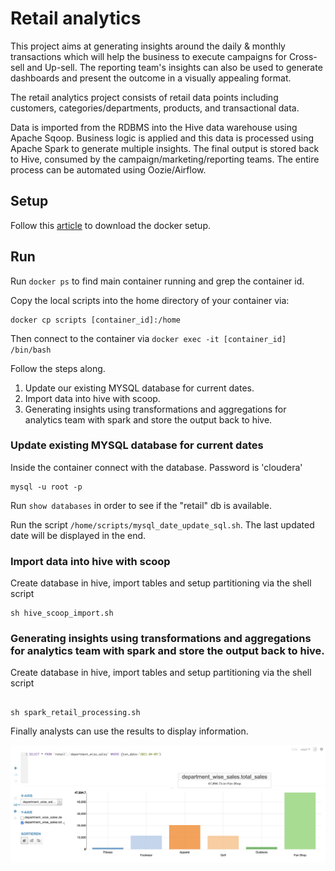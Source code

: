 # Retail analytics

This project aims at generating insights around the daily & monthly transactions which will help the business to execute campaigns for Cross-sell and Up-sell. The reporting team's insights can also be used to generate dashboards and present the outcome in a visually appealing format.

The retail analytics project consists of retail data points including customers, categories/departments, products, and transactional data.

Data is imported from the RDBMS into the Hive data warehouse using Apache Sqoop.
Business logic is applied and this data is processed using Apache Spark to generate multiple insights. The final output is stored back to Hive, consumed by the campaign/marketing/reporting teams. The entire process can be automated using Oozie/Airflow.

## Setup

Follow this [article](https://blog.clairvoyantsoft.com/cloduera-quickstart-vm-using-docker-on-mac-2308acd196f2) to download the docker setup.

## Run

Run `docker ps` to find main container running and grep the container id.

Copy the local scripts into the home directory of your container via:

```
docker cp scripts [container_id]:/home
```

Then connect to the container via
`docker exec -it [container_id] /bin/bash`

Follow the steps along.

1. Update our existing MYSQL database for current dates.
2. Import data into hive with scoop.
3. Generating insights using transformations and aggregations for analytics team with spark and store the output back to hive.

### Update existing MYSQL database for current dates

Inside the container connect with the database. Password is 'cloudera'

```
mysql -u root -p
```

Run `show databases` in order to see if the "retail" db is available.

Run the script `/home/scripts/mysql_date_update_sql.sh`.
The last updated date will be displayed in the end.

### Import data into hive with scoop

Create database in hive, import tables and setup partitioning via the shell script

```
sh hive_scoop_import.sh
```

### Generating insights using transformations and aggregations for analytics team with spark and store the output back to hive.

Create database in hive, import tables and setup partitioning via the shell script

```

sh spark_retail_processing.sh
```

Finally analysts can use the results to display information.

![Department wise total sales](./docs/department_total_sales.png)
